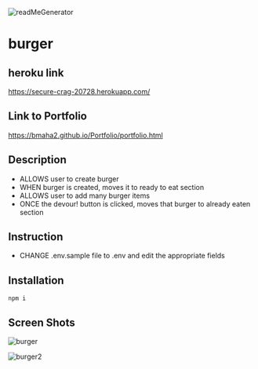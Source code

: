 ![readMeGenerator](https://img.shields.io/github/last-commit/bmaha2/burger)
# burger

## heroku link
https://secure-crag-20728.herokuapp.com/

## Link to Portfolio
https://bmaha2.github.io/Portfolio/portfolio.html

## Description
* ALLOWS user to create burger
* WHEN burger is created, moves it to ready to eat section
* ALLOWS user to add many burger items
* ONCE the devour! button is clicked, moves that burger to already eaten section

## Instruction
* CHANGE .env.sample file to .env and edit the appropriate fields

## Installation
    npm i

## Screen Shots

![burger](https://user-images.githubusercontent.com/58144039/83598524-c58a5280-a51e-11ea-95d5-c95f6b1e2b4a.PNG)


![burger2](https://user-images.githubusercontent.com/58144039/83598545-d6d35f00-a51e-11ea-82ca-e69d2f1a253e.PNG)


